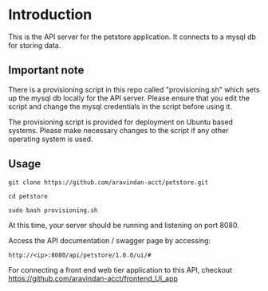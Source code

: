 # Introduction

This is the API server for the petstore application. It connects to a mysql db for storing data.

## Important note

There is a provisioning script in this repo called "provisioning.sh" which sets up the mysql db locally for the API server. Please ensure that you edit the script and change the mysql credentials in the script before using it. 

The provisioning script is provided for deployment on Ubuntu based systems. Please make necessary changes to the script if any other operating system is used.

## Usage

`git clone https://github.com/aravindan-acct/petstore.git`

`cd petstore`

`sudo bash provisioning.sh`

At this time, your server should be running and listening on port 8080.

Access the API documentation / swagger page by accessing: 

`http://<ip>:8080/api/petstore/1.0.0/ui/#`

For connecting a front end web tier application to this API, checkout https://github.com/aravindan-acct/frontend_UI_app

